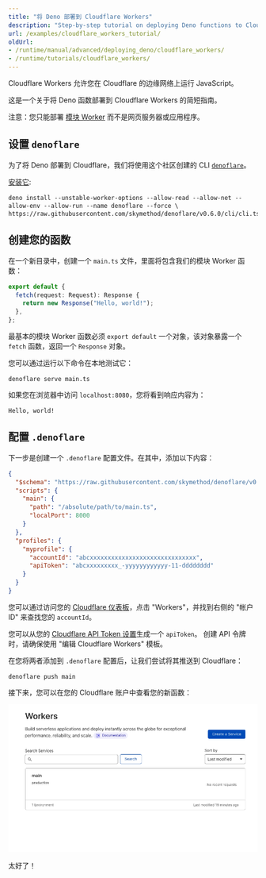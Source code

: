 ```yaml
---
title: "将 Deno 部署到 Cloudflare Workers"
description: "Step-by-step tutorial on deploying Deno functions to Cloudflare Workers. Learn how to configure denoflare, create worker modules, test locally, and deploy your code to Cloudflare's global edge network."
url: /examples/cloudflare_workers_tutorial/
oldUrl:
- /runtime/manual/advanced/deploying_deno/cloudflare_workers/
- /runtime/tutorials/cloudflare_workers/
---
```


Cloudflare Workers 允许您在 Cloudflare 的边缘网络上运行 JavaScript。

这是一个关于将 Deno 函数部署到 Cloudflare Workers 的简短指南。

注意：您只能部署
[模块 Worker](https://developers.cloudflare.com/workers/learning/migrating-to-module-workers/)
而不是网页服务器或应用程序。

## 设置 `denoflare`

为了将 Deno 部署到 Cloudflare，我们将使用这个社区创建的 CLI
[`denoflare`](https://denoflare.dev/)。

[安装它](https://denoflare.dev/cli/#installation):

```shell
deno install --unstable-worker-options --allow-read --allow-net --allow-env --allow-run --name denoflare --force \
https://raw.githubusercontent.com/skymethod/denoflare/v0.6.0/cli/cli.ts
```

## 创建您的函数

在一个新目录中，创建一个 `main.ts` 文件，里面将包含我们的模块 Worker 函数：

```ts
export default {
  fetch(request: Request): Response {
    return new Response("Hello, world!");
  },
};
```

最基本的模块 Worker 函数必须 `export default` 一个对象，该对象暴露一个 `fetch` 函数，返回一个 `Response` 对象。

您可以通过运行以下命令在本地测试它：

```shell
denoflare serve main.ts
```

如果您在浏览器中访问 `localhost:8080`，您将看到响应内容为：

```console
Hello, world!
```

## 配置 `.denoflare`

下一步是创建一个 `.denoflare` 配置文件。在其中，添加以下内容：

```json
{
  "$schema": "https://raw.githubusercontent.com/skymethod/denoflare/v0.5.11/common/config.schema.json",
  "scripts": {
    "main": {
      "path": "/absolute/path/to/main.ts",
      "localPort": 8000
    }
  },
  "profiles": {
    "myprofile": {
      "accountId": "abcxxxxxxxxxxxxxxxxxxxxxxxxxxxxxx",
      "apiToken": "abcxxxxxxxxx_-yyyyyyyyyyyy-11-dddddddd"
    }
  }
}
```

您可以通过访问您的
[Cloudflare 仪表板](https://dash.cloudflare.com/)，点击 "Workers"，并找到右侧的 "帐户 ID" 来查找您的 `accountId`。

您可以从您的
[Cloudflare API Token 设置](https://dash.cloudflare.com/profile/api-tokens)生成一个 `apiToken`。
创建 API 令牌时，请确保使用 "编辑 Cloudflare Workers" 模板。

在您将两者添加到 `.denoflare` 配置后，让我们尝试将其推送到 Cloudflare：

```console
denoflare push main
```

接下来，您可以在您的 Cloudflare 账户中查看您的新函数：

![Cloudflare Workers 上的新函数](./images/how-to/cloudflare-workers/main-on-cloudflare.png)

太好了！